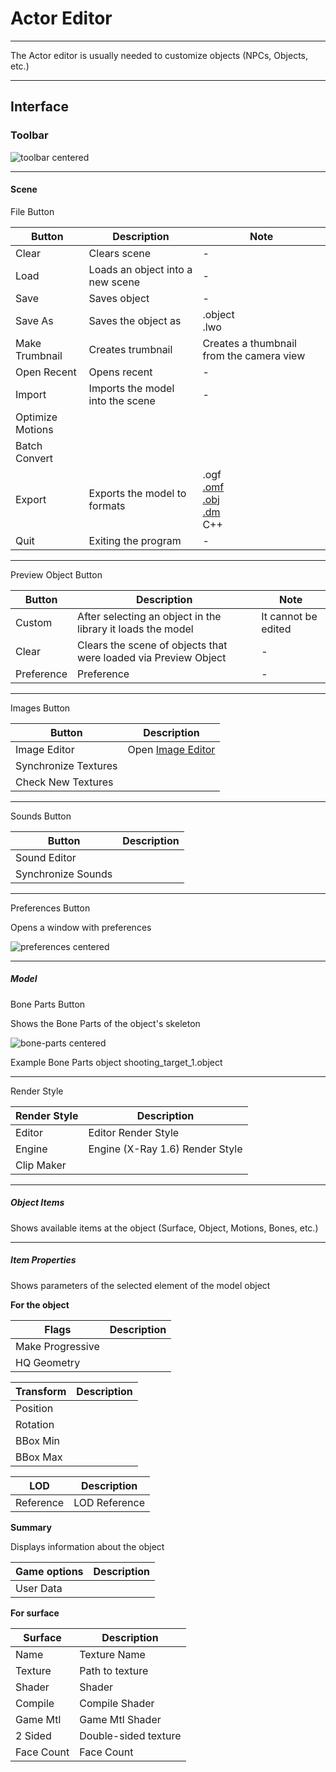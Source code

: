 # Actor Editor

___

The Actor editor is usually needed to customize objects (NPCs, Objects, etc.)

___

## Interface

### Toolbar

![toolbar centered](sdk-image/toolbar.png)

___

#### Scene

File Button

| Button | Description | Note |
---|---|---|
| Clear | Clears scene | - |
| Load | Loads an object into a new scene | - |
| Save | Saves object | - |
| Save As | Saves the object as | .object<br> .lwo</br> |
| Make Trumbnail | Creates trumbnail | Creates a thumbnail from the camera view |
| Open Recent | Opens recent | - |
| Import | Imports the model into the scene | - |
| Optimize Motions |  |  |
| Batch Convert |  |  |
| Export | Exports the model to formats  | .ogf<br> [.omf](../main-folders-and-files/file-formats/omf.md)<br> [.obj](../main-folders-and-files/file-formats/object.md)<br> [.dm](../main-folders-and-files/file-formats/dm.md)<br>C++ |
| Quit | Exiting the program | - |

___

Preview Object Button

| Button | Description | Note |
---|---|---|
| Custom | After selecting an object in the library it loads the model | It cannot be edited |
| Clear | Clears the scene of objects that were loaded via Preview Object | - |
| Preference | Preference | - |

___

Images Button

| Button | Description |
---|---|
| Image Editor | Open [Image Editor](image-editor.md) |
| Synchronize Textures |  |
| Check New Textures |  |

___

Sounds Button

| Button | Description |
---|---|
| Sound Editor |  |
| Synchronize Sounds |  |

___

Preferences Button

Opens a window with preferences

![preferences centered](sdk-image/actor-editor-preferences.png)

___

##### Model

Bone Parts Button

Shows the Bone Parts of the object's skeleton

![bone-parts centered](sdk-image/actor-editor-bone-parts.png)

Example Bone Parts object shooting_target_1.object
___

Render Style

| Render Style | Description |
---|---|
| Editor | Editor Render Style |
| Engine | Engine (X-Ray 1.6) Render Style |
| Clip Maker |  |

___

##### Object Items

Shows available items at the object (Surface, Object, Motions, Bones, etc.)
___

##### Item Properties

Shows parameters of the selected element of the model object

**For the object**

| Flags | Description |
---|---|
| Make Progressive |  |
| HQ Geometry |  |

| Transform | Description |
---|---|
| Position |  |
| Rotation |  |
| BBox Min |  |
| BBox Max |  |

| LOD | Description |
---|---|
| Reference | LOD Reference |

**Summary**

Displays information about the object

| Game options | Description |
---|---|
| User Data |  |

**For surface**

| Surface | Description |
---|---|
| Name | Texture Name |
| Texture | Path to texture |
| Shader | Shader |
| Compile | Compile Shader |
| Game Mtl | Game Mtl Shader |
| 2 Sided | Double-sided texture |
| Face Count | Face Count |
